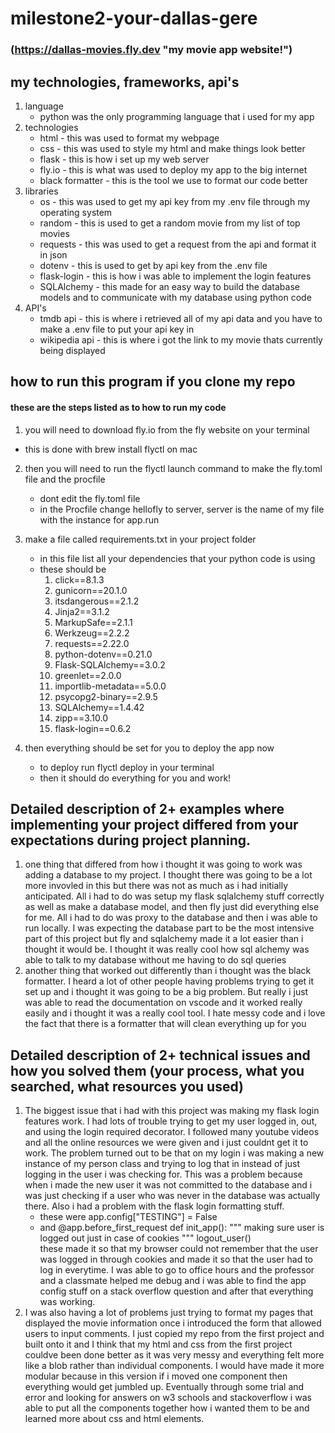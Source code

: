 # milestone2-your-dallas-gere
### (https://dallas-movies.fly.dev "my movie app website!")

## my technologies, frameworks, api's
1. language
    * python was the only programming language that i used for my app
2. technologies
    * html - this was used to format my webpage
    * css - this was used to style my html and make things look better
    * flask - this is how i set up my web server
    * fly.io - this is what was used to deploy my app to the big internet
    * black formatter - this is the tool we use to format our code better
3. libraries
    * os - this was used to get my api key from my .env file through my operating system
    * random - this is used to get a random movie from my list of top movies
    * requests - this was used to get a request from the api and format it in json
    * dotenv - this is used to get by api key from the .env file
    * flask-login - this is how i was able to implement the login features
    * SQLAlchemy - this made for an easy way to build the database models and to communicate with my database using python code
4. API's
    * tmdb api - this is where i retrieved all of my api data and you have to make a .env file to put your api key in
    * wikipedia api - this is where i got the link to my movie thats currently being displayed 

## how to run this program if you clone my repo
#### these are the steps listed as to how to run my code
1. you will need to download fly.io from the fly website on your terminal
  * this is done with brew install flyctl on mac
2. then you will need to run the flyctl launch command to make the fly.toml file and the procfile
    * dont edit the fly.toml file
    * in the Procfile change hellofly to server, server is the name of my file with the instance for app.run
3. make a file called requirements.txt in your project folder
    * in this file list all your dependencies that your python code is using
    * these should be
        1. click==8.1.3
        2. gunicorn==20.1.0
        3. itsdangerous==2.1.2
        4. Jinja2==3.1.2
        5. MarkupSafe==2.1.1
        6. Werkzeug==2.2.2
        7. requests==2.22.0
        8. python-dotenv==0.21.0
        9. Flask-SQLAlchemy==3.0.2
        10. greenlet==2.0.0
        11. importlib-metadata==5.0.0
        12. psycopg2-binary==2.9.5
        13. SQLAlchemy==1.4.42
        14. zipp==3.10.0
        15. flask-login==0.6.2

4. then everything should be set for you to deploy the app now
    * to deploy run flyctl deploy in your terminal
    * then it should do everything for you and work!

## Detailed description of 2+ examples where implementing your project differed from your expectations during project planning.
1. one thing that differed from how i thought it was going to work was adding a database to my project. I thought there was going to be a lot more invovled in this but there was not as much as i had initially anticipated. All i had to do was setup my flask sqlalchemy stuff correctly as well as make a database model, and then fly just did everything else for me. All i had to do was proxy to the database and then i was able to run locally. I was expecting the database part to be the most intensive part of this project but fly and sqlalchemy made it a lot easier than i thought it would be. I thought it was really cool how sql alchemy was able to talk to my database without me having to do sql queries
2. another thing that worked out differently than i thought was the black formatter. I heard a lot of other people having problems trying to get it set up and i thought it was going to be a big problem. But really i just was able to read the documentation on vscode and it worked really easily and i thought it was a really cool tool. I hate messy code and i love the fact that there is a formatter that will clean everything up for you
## Detailed description of 2+ technical issues and how you solved them (your process, what you searched, what resources you used)
1. The biggest issue that i had with this project was making my flask login features work. I had lots of trouble trying to get my user logged in, out, and using the login required decorator. I followed many youtube videos and all the online resources we were given and i just couldnt get it to work. The problem turned out to be that on my login i was making a new instance of my person class and trying to log that in instead of just logging in the user i was checking for. This was a problem because when i made the new user it was not committed to the database and i was just checking if a user who was never in the database was actually there. Also i had a problem with the flask login formatting stuff. 
    * these were app.config["TESTING"] = False
    * and @app.before_first_request
    def init_app():
    """
    making sure user is logged out just in case of cookies
    """
    logout_user()   
these made it so that my browser could not remember that the user was logged in through cookies and made it so that the user had to log in everytime. I was able to go to office hours and the professor and a classmate helped me debug and i was able to find the app config stuff on a stack overflow question and after that everything was working.
2. I was also having a lot of problems just trying to format my pages that displayed the movie information once i introduced the form that allowed users to input comments. I just copied my repo from the first project and built onto it and I think that my html and css from the first project couldve been done better as it was very messy and everything felt more like a blob rather than individual components. I would have made it more modular because in this version if i moved one component then everything would get jumbled up. Eventually through some trial and error and looking for answers on w3 schools and stackoverflow i was able to put all the components together how i wanted them to be and learned more about css and html elements.